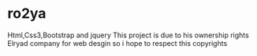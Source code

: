# ro2ya
Html,Css3,Bootstrap and jquery
This project is due to his ownership rights Elryad company for web desgin so i hope to respect this copyrights
